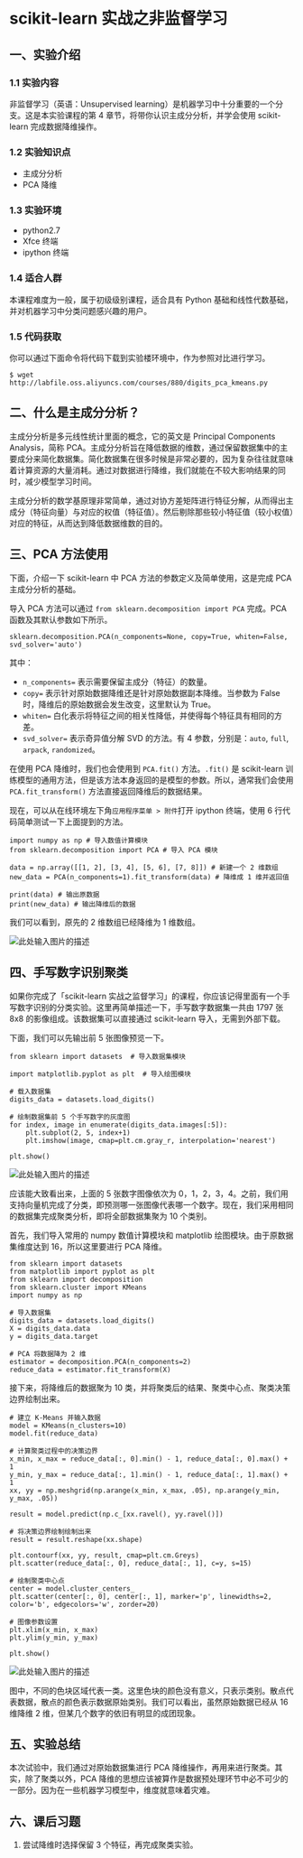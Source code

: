 # scikit-learn 实战之非监督学习

## 一、实验介绍

### 1.1 实验内容

非监督学习（英语：Unsupervised learning）是机器学习中十分重要的一个分支。这是本实验课程的第 4 章节，将带你认识主成分分析，并学会使用 scikit-learn 完成数据降维操作。

### 1.2 实验知识点

- 主成分分析
- PCA 降维

### 1.3 实验环境

- python2.7
- Xfce 终端
- ipython 终端

### 1.4 适合人群

本课程难度为一般，属于初级级别课程，适合具有 Python 基础和线性代数基础，并对机器学习中分类问题感兴趣的用户。

### 1.5 代码获取

你可以通过下面命令将代码下载到实验楼环境中，作为参照对比进行学习。

```
$ wget http://labfile.oss.aliyuncs.com/courses/880/digits_pca_kmeans.py

```

## 二、什么是主成分分析？

主成分分析是多元线性统计里面的概念，它的英文是 Principal Components Analysis，简称 PCA。主成分分析旨在降低数据的维数，通过保留数据集中的主要成分来简化数据集。简化数据集在很多时候是非常必要的，因为复杂往往就意味着计算资源的大量消耗。通过对数据进行降维，我们就能在不较大影响结果的同时，减少模型学习时间。

主成分分析的数学基原理非常简单，通过对协方差矩阵进行特征分解，从而得出主成分（特征向量）与对应的权值（特征值）。然后剔除那些较小特征值（较小权值）对应的特征，从而达到降低数据维数的目的。

## 三、PCA 方法使用

下面，介绍一下 scikit-learn 中 PCA 方法的参数定义及简单使用，这是完成 PCA 主成分分析的基础。

导入 PCA 方法可以通过 `from sklearn.decomposition import PCA` 完成。PCA 函数及其默认参数如下所示。

```
sklearn.decomposition.PCA(n_components=None, copy=True, whiten=False, svd_solver='auto')

```

其中：

- `n_components=` 表示需要保留主成分（特征）的数量。
- `copy=` 表示针对原始数据降维还是针对原始数据副本降维。当参数为 False 时，降维后的原始数据会发生改变，这里默认为 True。
- `whiten=` 白化表示将特征之间的相关性降低，并使得每个特征具有相同的方差。
- `svd_solver=` 表示奇异值分解 SVD 的方法。有 4 参数，分别是：`auto`, `full`, `arpack`, `randomized`。

在使用 PCA 降维时，我们也会使用到 `PCA.fit()` 方法。`.fit()` 是 scikit-learn 训练模型的通用方法，但是该方法本身返回的是模型的参数。所以，通常我们会使用 `PCA.fit_transform()` 方法直接返回降维后的数据结果。

现在，可以从在线环境左下角`应用程序菜单 > 附件`打开 ipython 终端，使用 6 行代码简单测试一下上面提到的方法。

```
import numpy as np # 导入数值计算模块
from sklearn.decomposition import PCA # 导入 PCA 模块

data = np.array([[1, 2], [3, 4], [5, 6], [7, 8]]) # 新建一个 2 维数组
new_data = PCA(n_components=1).fit_transform(data) # 降维成 1 维并返回值

print(data) # 输出原数据
print(new_data) # 输出降维后的数据

```

我们可以看到，原先的 2 维数组已经降维为 1 维数组。

![此处输入图片的描述](https://dn-anything-about-doc.qbox.me/document-uid214893labid3190timestamp1499916126703.png/wm)

## 四、手写数字识别聚类

如果你完成了「scikit-learn 实战之监督学习」的课程，你应该记得里面有一个手写数字识别的分类实验。这里再简单描述一下，手写数字数据集一共由 1797 张 8x8 的影像组成。该数据集可以直接通过 scikit-learn 导入，无需到外部下载。

下面，我们可以先输出前 5 张图像预览一下。

```
from sklearn import datasets  # 导入数据集模块

import matplotlib.pyplot as plt  # 导入绘图模块

# 载入数据集
digits_data = datasets.load_digits()

# 绘制数据集前 5 个手写数字的灰度图
for index, image in enumerate(digits_data.images[:5]):
    plt.subplot(2, 5, index+1)
    plt.imshow(image, cmap=plt.cm.gray_r, interpolation='nearest')

plt.show()

```

![此处输入图片的描述](https://dn-anything-about-doc.qbox.me/document-uid214893labid3158timestamp1499222020958.png/wm)

应该能大致看出来，上面的 5 张数字图像依次为 0，1，2，3，4。之前，我们用支持向量机完成了分类，即预测哪一张图像代表哪一个数字。现在，我们采用相同的数据集完成聚类分析，即将全部数据集聚为 10 个类别。

首先，我们导入常用的 numpy 数值计算模块和 matplotlib 绘图模块。由于原数据集维度达到 16，所以这里要进行 PCA 降维。

```
from sklearn import datasets
from matplotlib import pyplot as plt
from sklearn import decomposition
from sklearn.cluster import KMeans
import numpy as np

# 导入数据集
digits_data = datasets.load_digits()
X = digits_data.data
y = digits_data.target

# PCA 将数据降为 2 维
estimator = decomposition.PCA(n_components=2)
reduce_data = estimator.fit_transform(X)

```

接下来，将降维后的数据聚为 10 类，并将聚类后的结果、聚类中心点、聚类决策边界绘制出来。

```
# 建立 K-Means 并输入数据
model = KMeans(n_clusters=10)
model.fit(reduce_data)

# 计算聚类过程中的决策边界
x_min, x_max = reduce_data[:, 0].min() - 1, reduce_data[:, 0].max() + 1
y_min, y_max = reduce_data[:, 1].min() - 1, reduce_data[:, 1].max() + 1
xx, yy = np.meshgrid(np.arange(x_min, x_max, .05), np.arange(y_min, y_max, .05))

result = model.predict(np.c_[xx.ravel(), yy.ravel()])

# 将决策边界绘制绘制出来
result = result.reshape(xx.shape)

plt.contourf(xx, yy, result, cmap=plt.cm.Greys)
plt.scatter(reduce_data[:, 0], reduce_data[:, 1], c=y, s=15)

# 绘制聚类中心点
center = model.cluster_centers_
plt.scatter(center[:, 0], center[:, 1], marker='p', linewidths=2, color='b', edgecolors='w', zorder=20)

# 图像参数设置
plt.xlim(x_min, x_max)
plt.ylim(y_min, y_max)

plt.show()

```

![此处输入图片的描述](https://dn-anything-about-doc.qbox.me/document-uid214893labid3190timestamp1499930941300.png/wm)

图中，不同的色块区域代表一类。这里色块的颜色没有意义，只表示类别。散点代表数据，散点的颜色表示数据原始类别。我们可以看出，虽然原始数据已经从 16 维降维 2 维，但某几个数字的依旧有明显的成团现象。

## 五、实验总结

本次试验中，我们通过对原始数据集进行 PCA 降维操作，再用来进行聚类。其实，除了聚类以外，PCA 降维的思想应该被算作是数据预处理环节中必不可少的一部分。因为在一些机器学习模型中，维度就意味着灾难。

## 六、课后习题

1. 尝试降维时选择保留 3 个特征，再完成聚类实验。